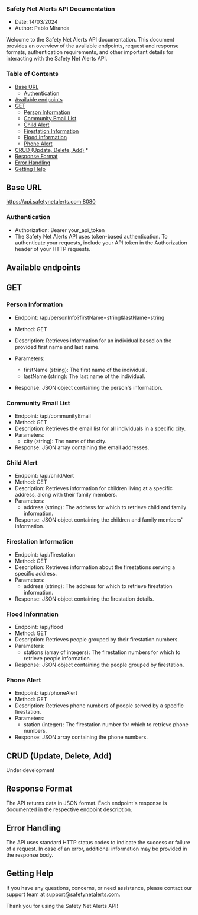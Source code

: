 ### Safety Net Alerts API Documentation
* Date: 14/03/2024
* Author: Pablo Miranda

Welcome to the Safety Net Alerts API documentation. This document provides an overview of the available endpoints,
request and response formats, authentication requirements, and other important details for interacting with the Safety
Net Alerts API.

<!-- TOC -->
### Table of Contents
  * [Base URL](#base-url)
    * [Authentication](#authentication)
  * [Available endpoints](#available-endpoints)
  * [GET](#get)
    * [Person Information](#person-information)
    * [Community Email List](#community-email-list)
    * [Child Alert](#child-alert)
    * [Firestation Information](#firestation-information)
    * [Flood Information](#flood-information)
    * [Phone Alert](#phone-alert)
  * [CRUD (Update, Delete, Add)](#crud-update-delete-add)
    * 
  * [Response Format](#response-format)
  * [Error Handling](#error-handling)
  * [Getting Help](#getting-help)
<!-- TOC -->

## Base URL
https://api.safetynetalerts.com:8080
### Authentication
* Authorization: Bearer your_api_token 
* The Safety Net Alerts API uses token-based authentication. To authenticate your requests, include your API token in the
Authorization header of your HTTP requests.

## Available endpoints
## GET
### Person Information

* Endpoint: /api/personInfo?firstName=string&lastName=string

* Method: GET
* Description: Retrieves information for an individual based on the provided first name and last name.
* Parameters:
  * firstName (string): The first name of the individual. 
  * lastName (string): The last name of the individual. 
* Response: JSON object containing the person's information.

### Community Email List
* Endpoint: /api/communityEmail
* Method: GET
* Description: Retrieves the email list for all individuals in a specific city.
* Parameters:
  * city (string): The name of the city.
* Response: JSON array containing the email addresses.

### Child Alert
* Endpoint: /api/childAlert
* Method: GET
* Description: Retrieves information for children living at a specific address, along with their family members.
* Parameters:
  * address (string): The address for which to retrieve child and family information.
* Response: JSON object containing the children and family members' information.

### Firestation Information
* Endpoint: /api/firestation
* Method: GET
* Description: Retrieves information about the firestations serving a specific address.
* Parameters:
  * address (string): The address for which to retrieve firestation information.
* Response: JSON object containing the firestation details.

### Flood Information
* Endpoint: /api/flood
* Method: GET
* Description: Retrieves people grouped by their firestation numbers.
* Parameters:
  * stations (array of integers): The firestation numbers for which to retrieve people information.
* Response: JSON object containing the people grouped by firestation.

### Phone Alert
* Endpoint: /api/phoneAlert
* Method: GET
* Description: Retrieves phone numbers of people served by a specific firestation.
* Parameters:
  * station (integer): The firestation number for which to retrieve phone numbers.
* Response: JSON array containing the phone numbers.

## CRUD (Update, Delete, Add)
Under development

## Response Format
The API returns data in JSON format. Each endpoint's response is documented in the respective endpoint description.

## Error Handling
The API uses standard HTTP status codes to indicate the success or failure of a request. In case of an error, additional
information may be provided in the response body.

## Getting Help
If you have any questions, concerns, or need assistance, please contact our support team at support@safetynetalerts.com.

Thank you for using the Safety Net Alerts API!